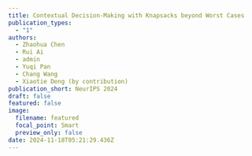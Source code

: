 ```yaml
---
title: Contextual Decision-Making with Knapsacks beyond Worst Cases
publication_types:
  - "1"
authors:
  - Zhaohua Chen
  - Rui Ai
  - admin
  - Yuqi Pan
  - Chang Wang
  - Xiaotie Deng (by contribution)
publication_short: NeurIPS 2024
draft: false
featured: false
image:
  filename: featured
  focal_point: Smart
  preview_only: false
date: 2024-11-18T05:21:29.436Z
---
```

